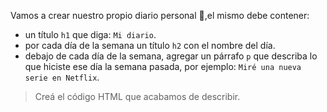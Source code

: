 Vamos a crear nuestro propio diario personal :book:,el mismo debe contener:

* un título `h1` que diga: `Mi diario`.
* por cada día de la semana un título `h2` con el nombre del día.
* debajo de cada día de la semana, agregar un párrafo `p` que describa lo que hiciste ese día la semana pasada, por ejemplo: `Miré una nueva serie en Netflix`.

> Creá el código HTML que acabamos de describir.
